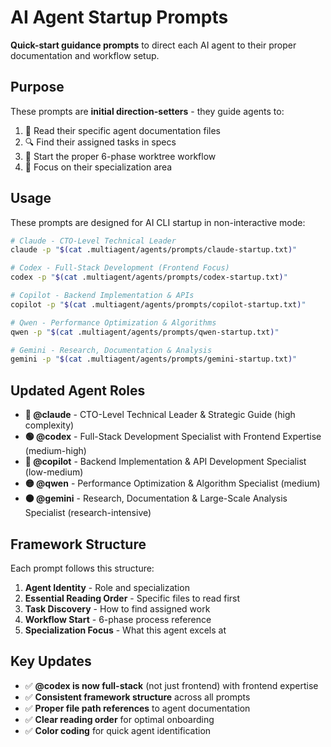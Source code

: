 # AI Agent Startup Prompts

**Quick-start guidance prompts** to direct each AI agent to their proper documentation and workflow setup.

## Purpose

These prompts are **initial direction-setters** - they guide agents to:
1. 📖 Read their specific agent documentation files  
2. 🔍 Find their assigned tasks in specs
3. 🚀 Start the proper 6-phase worktree workflow
4. 🎯 Focus on their specialization area

## Usage

These prompts are designed for AI CLI startup in non-interactive mode:

```bash
# Claude - CTO-Level Technical Leader
claude -p "$(cat .multiagent/agents/prompts/claude-startup.txt)"

# Codex - Full-Stack Development (Frontend Focus)  
codex -p "$(cat .multiagent/agents/prompts/codex-startup.txt)"

# Copilot - Backend Implementation & APIs
copilot -p "$(cat .multiagent/agents/prompts/copilot-startup.txt)"

# Qwen - Performance Optimization & Algorithms
qwen -p "$(cat .multiagent/agents/prompts/qwen-startup.txt)"

# Gemini - Research, Documentation & Analysis
gemini -p "$(cat .multiagent/agents/prompts/gemini-startup.txt)"
```

## Updated Agent Roles

- **🔴 @claude** - CTO-Level Technical Leader & Strategic Guide (high complexity)
- **🟢 @codex** - Full-Stack Development Specialist with Frontend Expertise (medium-high)  
- **🔵 @copilot** - Backend Implementation & API Development Specialist (low-medium)
- **🟡 @qwen** - Performance Optimization & Algorithm Specialist (medium)
- **🟠 @gemini** - Research, Documentation & Large-Scale Analysis Specialist (research-intensive)

## Framework Structure

Each prompt follows this structure:
1. **Agent Identity** - Role and specialization  
2. **Essential Reading Order** - Specific files to read first
3. **Task Discovery** - How to find assigned work
4. **Workflow Start** - 6-phase process reference
5. **Specialization Focus** - What this agent excels at

## Key Updates

- ✅ **@codex is now full-stack** (not just frontend) with frontend expertise
- ✅ **Consistent framework structure** across all prompts
- ✅ **Proper file path references** to agent documentation
- ✅ **Clear reading order** for optimal onboarding
- ✅ **Color coding** for quick agent identification